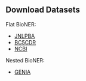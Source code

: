 

## Download Datasets 
Flat BioNER:
- [JNLPBA](https://github.com/cambridgeltl/MTL-Bioinformatics-2016/tree/master/data)
- [BC5CDR](https://github.com/cambridgeltl/MTL-Bioinformatics-2016/tree/master/data)  
- [NCBI](https://github.com/cambridgeltl/MTL-Bioinformatics-2016/tree/master/data)

Nested BioNER:
- [GENIA](https://drive.google.com/file/d/1oF1P8s-0MN9X1M1PlKB2c5aBtxhmoxXb/view?usp=sharing)




